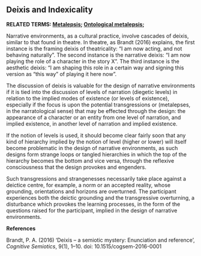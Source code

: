 ## Deixis and Indexicality

**RELATED TERMS: [Metalepsis](https://github.com/narrative-environments/CourseCompendium/blob/main/Metalepsis.md); [Ontological metalepsis](https://github.com/narrative-environments/CourseCompendium/blob/main/Ontological-Metalepsis.md);**

Narrative environments, as a cultural practice, involve cascades of deixis, similar to that found in theatre. In theatre, as Brandt (2016) explains, the first instance is the framing deixis of theatricality: “I am now acting, and not behaving naturally”. The second instance is the narrative deixis: “I am now playing the role of a character in the story X”. The third instance is the aesthetic deixis: “I am shaping this role in a certain way and signing this version as “this way” of
playing it here now”.

The discussion of deixis is valuable for the design of narrative environments if it is tied into the discussion of levels of narration (diegetic levels) in relation to the implied modes of existence (or levels of existence), especially if the focus is upon the potential transgressions or (metalepses, in the narratological sense) that may be effected through the design: the appearance of a character or an entity from one level of narration, and implied existence, in another level of narration and implied existence. 

If the notion of levels is used, it should become clear fairly soon that any kind of hierarchy implied by the notion of level (higher or lower) will itself become problematic in the design of narrative environments, as such designs form strange loops or tangled hierarchies in which the top of the hierarchy becomes the bottom and vice versa, through the reflexive consciousness that the design provokes and engenders. 

Such transgressions and strangenesses necessarily take place against a deictice centre, for example, a norm or an accepted reality, whose grounding, orientations and horizons are overturned. The participant experiences both the deictic grounding and the transgressive overturning, a disturbance which provokes the learning processes, in the form of the questions raised for the participant, implied in the design of narrative environments.

**References**

Brandt, P. A. (2016) ‘Deixis – a semiotic mystery: Enunciation and reference’, _Cognitive Semiotics_, 9(1), 1–10. doi: 10.1515/cogsem-2016-0001

